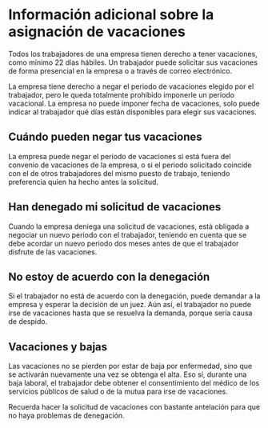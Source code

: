# Información adicional sobre la asignación de vacaciones

Todos los trabajadores de una empresa tienen derecho a tener vacaciones, como
mínimo 22 días hábiles. Un trabajador puede solicitar sus vacaciones de forma
presencial en la empresa o a través de correo electrónico.

La empresa tiene derecho a negar el periodo de vacaciones elegido por el
trabajador, pero le queda totalmente prohibido imponerle un periodo
vacacional. La empresa no puede imponer fecha de vacaciones, solo puede indicar
al trabajador qué días están disponibles para elegir sus vacaciones.

## Cuándo pueden negar tus vacaciones

La empresa puede negar el periodo de vacaciones si está fuera del convenio de
vacaciones de la empresa, o si el periodo solicitado coincide con el de otros
trabajadores del mismo puesto de trabajo, teniendo preferencia quien ha hecho
antes la solicitud.

## Han denegado mi solicitud de vacaciones

Cuando la empresa deniega una solicitud de vacaciones, está obligada a negociar
un nuevo periodo con el trabajador, teniendo en cuenta que se debe acordar un
nuevo periodo dos meses antes de que el trabajador disfrute de las vacaciones.

## No estoy de acuerdo con la denegación

Si el trabajador no está de acuerdo con la denegación, puede demandar a la
empresa y esperar la decisión de un juez. Aún así, el trabajador no puede irse
de vacaciones hasta que se resuelva la demanda, porque sería causa de despido.

## Vacaciones y bajas

Las vacaciones no se pierden por estar de baja por enfermedad, sino que se
activarán nuevamente una vez se obtenga el alta. Eso sí, durante una baja
laboral, el trabajador debe obtener el consentimiento del médico de los
servicios públicos de salud o de la mutua para irse de vacaciones.

Recuerda hacer la solicitud de vacaciones con bastante antelación para que no
haya problemas de denegación.
